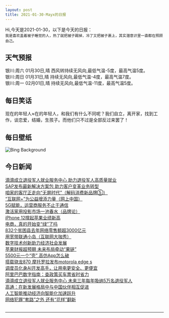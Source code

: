 ```yaml
---
layout: post
title: 2021-01-30-Mayx的日报
---
```


Hi,今天是2021-01-30，以下是今天的日报：<br><small>
我是喜欢盖着被子睡觉的人，热了就把被子踢掉，冷了又把被子裹上，其实潜意识里一直都在照顾自己。</small><!--more-->
## 天气预报
银川:周六 01月30日,晴 西风转持续无风向,最低气温-5度，最高气温5度。<br>银川:周日 01月31日,晴 持续无风向,最低气温-4度，最高气温7度。<br>银川:周一 02月01日,晴 持续无风向,最低气温-11度，最高气温5度。
## 每日笑话
现在的年轻人≈在的年轻人，和我们有什么不同呢？我们自立，离开家，找到工作，谈恋爱，结婚，生孩子。而他们只不过是全部反过来罢了！
## 每日壁纸
![Bing Background](https://cn.bing.com/th?id=OHR.RedRobin_EN-US9299641141_1920x1080.jpg&rf=LaDigue_1920x1080.jpg&pid=hp "European robin during a winter snowstorm, Peak District National Park, England (© Ben Robson Hull Photography/Getty Images)")
## 今日新闻

[滴滴成立退役军人就业服务中心 助力退役军人高质量就业](http://it.people.com.cn/n1/2021/0129/c1009-32016962.html)   
[SAP发布最新解决方案包 助力客户变革业务转型](http://it.people.com.cn/n1/2021/0129/c1009-32016959.html)   
[咱家的客厅正走向“无屏时代”（解码消费新品牌⑤）](http://it.people.com.cn/n1/2021/0129/c1009-32016370.html)   
[“互联网+”为公益增添力量（网上中国）](http://it.people.com.cn/n1/2021/0129/c1009-32016367.html)   
[5G赋能，运营商服务不止于通信](http://it.people.com.cn/n1/2021/0129/c1009-32016369.html)   
[激活家用投影市场一池春水（品牌论）](http://it.people.com.cn/n1/2021/0129/c1009-32016371.html)   
[iPhone 12撑起苹果业绩新高](http://it.people.com.cn/n1/2021/0129/c1009-32016227.html)   
[电商，真的开始变“绿”了吗](http://it.people.com.cn/n1/2021/0129/c1009-32016095.html)   
[832个贫困县去年网络零售额超3000亿元](http://it.people.com.cn/n1/2021/0129/c1009-32016092.html)   
[用宽带联通小岛（互联网大咖秀）](http://it.people.com.cn/n1/2021/0129/c1009-32016368.html)   
[数字技术创新助力经济社会发展](http://it.people.com.cn/n1/2021/0129/c1009-32016350.html)   
[苹果财报超预期 未来布局牵动“果链”](http://it.people.com.cn/n1/2021/0129/c1009-32016262.html)   
[5500元一个“壳” 高仿App怎么破](http://it.people.com.cn/n1/2021/0129/c1009-32016229.html)   
[搭载骁龙870 摩托罗拉发布motorola edge s](http://it.people.com.cn/n1/2021/0127/c1009-32013286.html)   
[调度员化身AI开发高手，让用电更安全、更便宜](http://it.people.com.cn/n1/2021/0128/c1009-32015791.html)   
[阿里巴巴数字指南：查政策买车票省时省力](http://it.people.com.cn/n1/2021/0128/c1009-32015787.html)   
[滴滴成立退役军人就业服务中心 未来三年每年吸纳5万名退役军人](http://it.people.com.cn/n1/2021/0128/c1009-32015487.html)   
[高通：在新发展格局中与中国伙伴相互促进](http://it.people.com.cn/n1/2021/0128/c1009-32015480.html)   
[人工智能推动经济向智能化加速跃升](http://it.people.com.cn/n1/2021/0128/c1009-32014852.html)   
[网络犯罪“套路”之外 还有“花样”翻新](http://it.people.com.cn/n1/2021/0128/c1009-32014848.html)   
<br />

***

<small></small>
